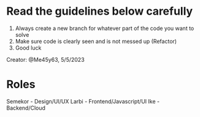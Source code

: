 # Read the guidelines below carefully

1. Always create a new branch for whatever part of the code you want to solve
2. Make sure code is clearly seen and is not messed up (Refactor)
3. Good luck

Creator: @Me45y63, 5/5/2023

# Roles
Semekor - Design/UI/UX
Larbi - Frontend/Javascript/UI
Ike - Backend/Cloud
